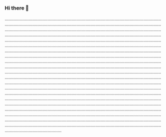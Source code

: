 ### Hi there 👋

.........................................................................................................................................................................................................................................................................................................................................................................................................................................................................................................................................................................................................................................................................................................................................................................................................................................................................................................................................................................................................................................................................................................................................................................................................................................................................................................................................................................................................................................................................................................................................................................................................................................................................................................................................................................................................................................................................................................................................................................................................................................................................................................................................................................................................................................................................................................................................................................................................................................................................................................................................................................................................................................................................................................................................................